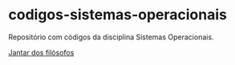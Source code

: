 # codigos-sistemas-operacionais
Repositório com códigos da disciplina Sistemas Operacionais.

[Jantar dos filósofos](https://github.com/mixmaxze/codigos-sistemas-operacionais/tree/main/codigos-sistemas-operacionais/src/jantarDosFilosofos)
